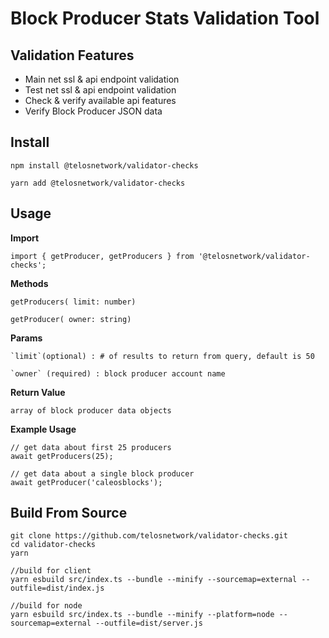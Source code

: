 # Block Producer Stats Validation Tool

## Validation Features

- Main net ssl & api endpoint validation
- Test net ssl & api endpoint validation
- Check & verify available api features
- Verify Block Producer JSON data

## Install

  `npm install @telosnetwork/validator-checks`
  
  `yarn add @telosnetwork/validator-checks`

## Usage

  **Import**

  `import { getProducer, getProducers } from '@telosnetwork/validator-checks';` 

  **Methods**
```
getProducers( limit: number)

getProducer( owner: string)
```
  
  **Params**
  
    `limit`(optional) : # of results to return from query, default is 50
  
    `owner` (required) : block producer account name

  **Return Value**

    array of block producer data objects

  **Example Usage**
``` 
// get data about first 25 producers
await getProducers(25);

// get data about a single block producer 
await getProducer('caleosblocks');
```

## Build From Source

```
git clone https://github.com/telosnetwork/validator-checks.git
cd validator-checks
yarn

//build for client
yarn esbuild src/index.ts --bundle --minify --sourcemap=external --outfile=dist/index.js

//build for node
yarn esbuild src/index.ts --bundle --minify --platform=node --sourcemap=external --outfile=dist/server.js

```


